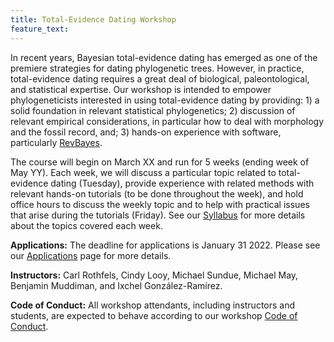 ```yaml
---
title: Total-Evidence Dating Workshop
feature_text:
---
```


In recent years, Bayesian total-evidence dating has emerged as one of the premiere strategies for dating phylogenetic trees.
However, in practice, total-evidence dating requires a great deal of biological, paleontological, and statistical expertise.
Our workshop is intended to empower phylogeneticists interested in using total-evidence dating by providing: 1) a solid foundation in relevant statistical phylogenetics; 2) discussion of relevant empirical considerations, in particular how to deal with morphology and the fossil record, and; 3) hands-on experience with software, particularly [RevBayes](https://revbayes.github.io/).

The course will begin on March XX and run for 5 weeks (ending week of May YY).
Each week, we will discuss a particular topic related to total-evidence dating (Tuesday), provide experience with related methods with relevant hands-on tutorials (to be done throughout the week), and hold office hours to discuss the weekly topic and to help with practical issues that arise during the tutorials (Friday).
See our [Syllabus]({{site.baseurl}}/syllabus) for more details about the topics covered each week.

**Applications:** The deadline for applications is January 31 2022. Please see our [Applications]({{site.baseurl}}/apply) page for more details.

**Instructors:** Carl Rothfels, Cindy Looy, Michael Sundue, Michael May, Benjamin Muddiman, and Ixchel Gonz&aacute;lez-Ram&iacute;rez.

**Code of Conduct:** All workshop attendants, including instructors and students, are expected to behave according to our workshop [Code of Conduct]({{site.baseurl}}/coc).
